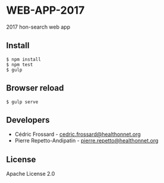 WEB-APP-2017
============

2017 hon-search web app

## Install

```
$ npm install
$ npm test
$ gulp
```

## Browser reload

```
$ gulp serve
```

## Developers

* Cédric Frossard - <cedric.frossard@healthonnet.org>
* Pierre Repetto-Andipatin - <pierre.repetto@healthonnet.org>

## License

Apache License 2.0
